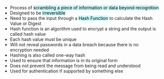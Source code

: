 - Process of <mark style="background: #ABF7F7A6;">scrambling a piece of information or data beyond recognition</mark>
- Designed to be <mark style="background: #ABF7F7A6;">irreversible</mark>
- Need to pass the input through a <mark style="background: #ABF7F7A6;">Hash Function</mark> to calculate the Hash Value or Digest
- Hash function is an algorithm used to encrypt a string and the output is called hash value
- Each hash value must be unique
- Will not reveal passwords in a data breach because there is no encryption needed
- Hashing is also called one-way hash
- Used to ensure that information is in its original form
- Does not prevent the message from being read and understood
- Used for authentication if supported by something else